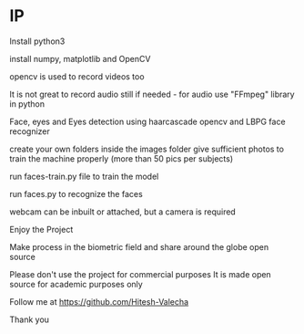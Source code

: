 # IP

Install python3

install numpy, matplotlib and OpenCV

opencv is used to record videos too

It is not great to record audio
still if needed - for audio use "FFmpeg" library in python

Face, eyes and Eyes detection
using haarcascade opencv and LBPG face recognizer

create your own folders inside the images folder
give sufficient photos to train the machine properly (more than 50 pics per subjects)

run faces-train.py file to train the model

run faces.py to recognize the faces

webcam can be inbuilt or attached, but a camera is required

Enjoy the Project

Make process in the biometric field and share around the globe open source

Please don't use the project for commercial purposes It is made open source for academic purposes only

Follow me at https://github.com/Hitesh-Valecha

Thank you
